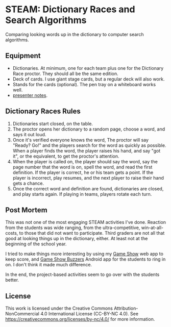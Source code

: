 # STEAM: Dictionary Races and Search Algorithms

Comparing looking words up in the dictionary to computer search algorithms.

## Equipment

* Dictionaries. At minimum, one for each team plus one for the Dictionary
  Race proctor. They should all be the same edition.
* Deck of cards. I use giant stage cards, but a regular deck will also work.
* Stands for the cards (optional). The pen tray on a whiteboard works well.
* [presenter notes](presenter_notes.md).

## Dictionary Races Rules

1. Dictionaries start closed, on the table.
2. The proctor opens her dictionary to a random page, choose a word, and
   says it out loud.
3. Once it's verified everyone knows the word, The proctor will say "Ready?
   Go!" and the players search for the word as quickly as possible. When a
   player finds the word, the player raises his hand, and say "got it", or
   the equivalent, to get the proctor's attention.
4. When the player is called on, the player should say the word, say the page
   number that the word is on, spell the word, and read the first definition.
   If the player is correct, he or his team gets a point. If the player is
   incorrect, play resumes, and the next player to raise their hand gets a
   chance.
5. Once the correct word and definition are found, dictionaries are closed,
   and play starts again. If playing in teams, players rotate each turn.

## Post Mortem

This was not one of the most engaging STEAM activities I've done. Reaction
from the students was wide ranging, from the ultra-competitive, win-at-all-
costs, to those that did not want to participate. Third graders are not
all that good at looking things up in the dictionary, either. At least not
at the beginning of the school year.

I tried to make things more interesting by using my [Game Show]() web app to
keep score, and [Game Show Buzzers]() Android app for the students to ring in 
on. I don't think it made much difference.

In the end, the project-based activities seem to go over with the students
better.

## License

This work is licensed under the Creative Commons Attribution-NonCommercial
4.0 International License (CC-BY-NC 4.0). See 
https://creativecommons.org/licenses/by-nc/4.0/ for more information.
